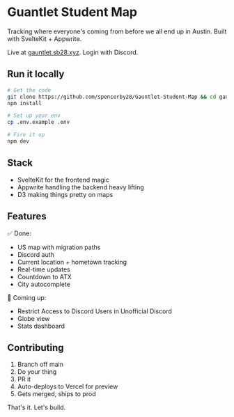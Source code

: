 # Guantlet Student Map

Tracking where everyone's coming from before we all end up in Austin. Built with SvelteKit + Appwrite.

Live at [gauntlet.sb28.xyz](https://gauntlet.sb28.xyz). Login with Discord.

## Run it locally

```bash
# Get the code
git clone https://github.com/spencerby28/Gauntlet-Student-Map && cd gauntlet
npm install

# Set up your env
cp .env.example .env

# Fire it up
npm dev
```
## Stack

- SvelteKit for the frontend magic
- Appwrite handling the backend heavy lifting
- D3 making things pretty on maps

## Features

✅ Done:
- US map with migration paths
- Discord auth
- Current location + hometown tracking
- Real-time updates
- Countdown to ATX
- City autocomplete

🚧 Coming up:
- Restrict Access to Discord Users in Unofficial Discord
- Globe view
- Stats dashboard

## Contributing

1. Branch off main
2. Do your thing
3. PR it
4. Auto-deploys to Vercel for preview
5. Gets merged, ships to prod

That's it. Let's build.
